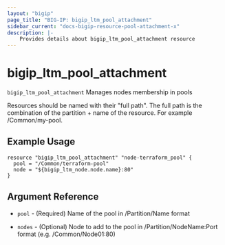 ```yaml
---
layout: "bigip"
page_title: "BIG-IP: bigip_ltm_pool_attachment"
sidebar_current: "docs-bigip-resource-pool-attachment-x"
description: |-
    Provides details about bigip_ltm_pool_attachment resource
---
```


# bigip\_ltm\_pool\_attachment

`bigip_ltm_pool_attachment` Manages nodes membership in pools

Resources should be named with their "full path". The full path is the combination of the partition + name of the resource. For example /Common/my-pool.


## Example Usage


```hcl
resource "bigip_ltm_pool_attachment" "node-terraform_pool" {
  pool = "/Common/terraform-pool"
  node = "${bigip_ltm_node.node.name}:80"
}

```      

## Argument Reference

* `pool` - (Required) Name of the pool in /Partition/Name format

* `nodes` - (Optional) Node to add to the pool in /Partition/NodeName:Port format (e.g. /Common/Node01:80)
